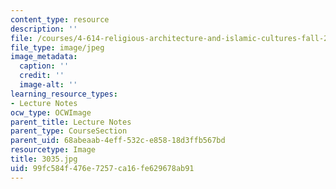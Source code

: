 ```yaml
---
content_type: resource
description: ''
file: /courses/4-614-religious-architecture-and-islamic-cultures-fall-2002/99fc584f476e7257ca16fe629678ab91_3035.jpg
file_type: image/jpeg
image_metadata:
  caption: ''
  credit: ''
  image-alt: ''
learning_resource_types:
- Lecture Notes
ocw_type: OCWImage
parent_title: Lecture Notes
parent_type: CourseSection
parent_uid: 68abeaab-4eff-532c-e858-18d3ffb567bd
resourcetype: Image
title: 3035.jpg
uid: 99fc584f-476e-7257-ca16-fe629678ab91
---
```

